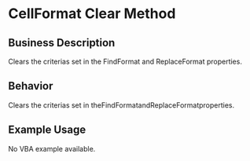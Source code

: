 # CellFormat Clear Method

## Business Description
Clears the criterias set in the FindFormat and ReplaceFormat properties.

## Behavior
Clears the criterias set in theFindFormatandReplaceFormatproperties.

## Example Usage
No VBA example available.